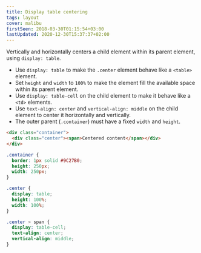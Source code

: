 ```yaml
---
title: Display table centering
tags: layout
cover: malibu
firstSeen: 2018-03-30T01:15:54+03:00
lastUpdated: 2020-12-30T15:37:37+02:00
---
```


Vertically and horizontally centers a child element within its parent element, using `display: table`.

- Use `display: table` to make the `.center` element behave like a `<table>` element.
- Set `height` and `width` to `100%` to make the element fill the available space within its parent element.
- Use `display: table-cell` on the child element to make it behave like a `<td>` elements.
- Use `text-align: center` and `vertical-align: middle` on the child element to center it horizontally and vertically.
- The outer parent (`.container`) must have a fixed `width` and `height`.

```html
<div class="container">
  <div class="center"><span>Centered content</span></div>
</div>
```

```css
.container {
  border: 1px solid #9C27B0;
  height: 250px;
  width: 250px;
}

.center {
  display: table;
  height: 100%;
  width: 100%;
}

.center > span {
  display: table-cell;
  text-align: center;
  vertical-align: middle;
}
```

